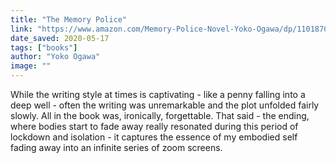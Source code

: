 ```yaml
---
title: "The Memory Police"
link: "https://www.amazon.com/Memory-Police-Novel-Yoko-Ogawa/dp/1101870605"
date_saved: 2020-05-17
tags: ["books"]
author: "Yoko Ogawa"
image: ""
---
```


While the writing style at times is captivating - like a penny falling into a deep well - often the writing was unremarkable and the plot unfolded fairly slowly. All in the book was, ironically, forgettable. That said - the ending, where bodies start to fade away really resonated during this period of lockdown and isolation - it captures the essence of my embodied self fading away into an infinite series of zoom screens.
